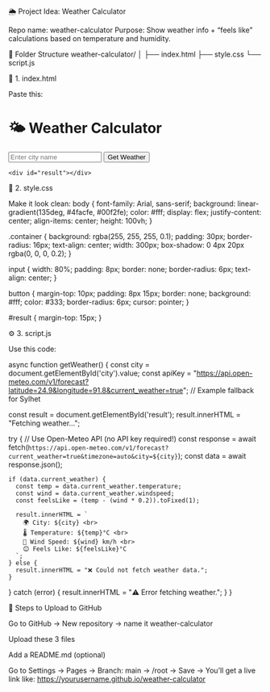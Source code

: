 🌦️ Project Idea: Weather Calculator

Repo name: weather-calculator
Purpose: Show weather info + “feels like” calculations based on temperature and humidity.

📁 Folder Structure
weather-calculator/
│
├── index.html
├── style.css
└── script.js


🧱 1. index.html

Paste this:  

<!DOCTYPE html>
<html lang="en">
<head>
  <meta charset="UTF-8" />
  <meta name="viewport" content="width=device-width, initial-scale=1.0" />
  <title>Weather Calculator</title>
  <link rel="stylesheet" href="style.css" />
</head>
<body>
  <div class="container">
    <h1>🌤️ Weather Calculator</h1>
    <input type="text" id="city" placeholder="Enter city name" />
    <button onclick="getWeather()">Get Weather</button>

    <div id="result"></div>
  </div>

  <script src="script.js"></script>
</body>
</html>

🎨 2. style.css

Make it look clean:
body {
  font-family: Arial, sans-serif;
  background: linear-gradient(135deg, #4facfe, #00f2fe);
  color: #fff;
  display: flex;
  justify-content: center;
  align-items: center;
  height: 100vh;
}

.container {
  background: rgba(255, 255, 255, 0.1);
  padding: 30px;
  border-radius: 16px;
  text-align: center;
  width: 300px;
  box-shadow: 0 4px 20px rgba(0, 0, 0, 0.2);
}

input {
  width: 80%;
  padding: 8px;
  border: none;
  border-radius: 6px;
  text-align: center;
}

button {
  margin-top: 10px;
  padding: 8px 15px;
  border: none;
  background: #fff;
  color: #333;
  border-radius: 6px;
  cursor: pointer;
}

#result {
  margin-top: 15px;
}


⚙️ 3. script.js

Use this code:

async function getWeather() {
  const city = document.getElementById('city').value;
  const apiKey = "https://api.open-meteo.com/v1/forecast?latitude=24.9&longitude=91.8&current_weather=true"; // Example fallback for Sylhet

  const result = document.getElementById('result');
  result.innerHTML = "Fetching weather...";

  try {
    // Use Open-Meteo API (no API key required!)
    const response = await fetch(`https://api.open-meteo.com/v1/forecast?current_weather=true&timezone=auto&city=${city}`);
    const data = await response.json();

    if (data.current_weather) {
      const temp = data.current_weather.temperature;
      const wind = data.current_weather.windspeed;
      const feelsLike = (temp - (wind * 0.2)).toFixed(1);

      result.innerHTML = `
        🌍 City: ${city} <br>
        🌡️ Temperature: ${temp}°C <br>
        💨 Wind Speed: ${wind} km/h <br>
        😊 Feels Like: ${feelsLike}°C
      `;
    } else {
      result.innerHTML = "❌ Could not fetch weather data.";
    }
  } catch (error) {
    result.innerHTML = "⚠️ Error fetching weather.";
  }
}

🚀 Steps to Upload to GitHub

Go to GitHub → New repository → name it weather-calculator

Upload these 3 files

Add a README.md (optional)

Go to Settings → Pages → Branch: main → /root → Save
→ You’ll get a live link like:
https://yourusername.github.io/weather-calculator
